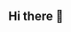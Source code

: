 ## Hi there 👋

<!--
**ANTONIO33c/ANTONIO33c** is a ✨ _special_ ✨ repository because its `README.md` (this file) appears on your GitHub profile.

Here are some ideas to get you started:

- 🔭 Trabalho com suporte técnico na área da informática
- 🌱 Estudando JS
- 


-->
